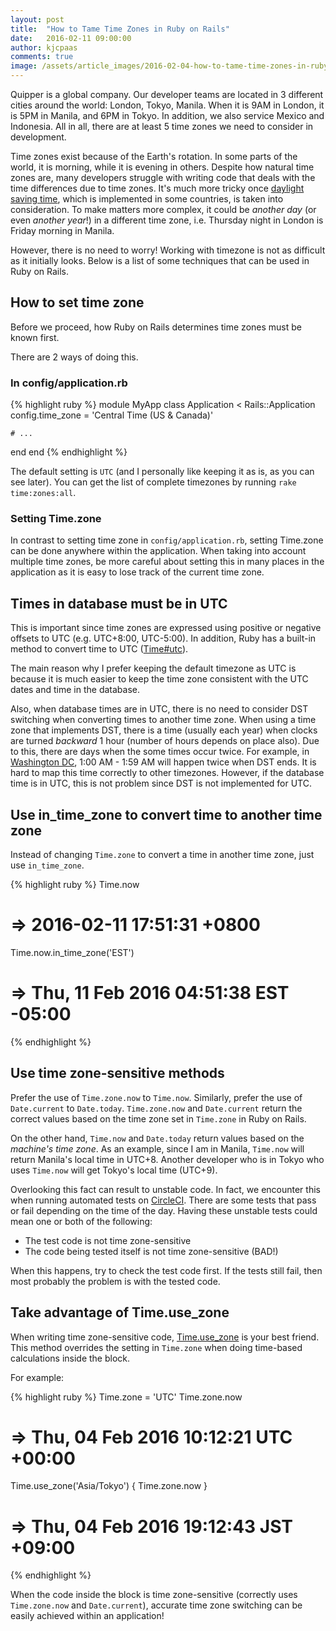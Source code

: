 ```yaml
---
layout: post
title:  "How to Tame Time Zones in Ruby on Rails"
date:   2016-02-11 09:00:00
author: kjcpaas
comments: true
image: /assets/article_images/2016-02-04-how-to-tame-time-zones-in-ruby-on-rails/timezones.jpg
---
```


Quipper is a global company. Our developer teams are located in 3 different cities around the world: London, Tokyo, Manila. When it is 9AM in London, it is 5PM in Manila, and 6PM in Tokyo. In addition, we also service Mexico and Indonesia. All in all, there are at least 5 time zones we need to consider in development.

Time zones exist because of the Earth's rotation. In some parts of the world, it is morning, while it is evening in others. Despite how natural time zones are, many developers struggle with writing code that deals with the time differences due to time zones. It's much more tricky once [daylight saving time](https://en.wikipedia.org/wiki/Daylight_saving_time), which is implemented in some countries, is taken into consideration. To make matters more complex, it could be _another day_ (or even _another year_!) in a different time zone, i.e. Thursday night in London is Friday morning in Manila.

However, there is no need to worry! Working with timezone is not as difficult as it initially looks. Below is a list of some techniques that can be used in Ruby on Rails.

## How to set time zone

Before we proceed, how Ruby on Rails determines time zones must be known first.

There are 2 ways of doing this.

### In config/application.rb

{% highlight ruby %}
module MyApp
  class Application < Rails::Application
    config.time_zone = 'Central Time (US & Canada)'

    # ...
  end
end
{% endhighlight %}

The default setting is `UTC` (and I personally like keeping it as is, as you can see later). You can get the list of complete timezones by running `rake time:zones:all`.

### Setting Time.zone

In contrast to setting time zone in `config/application.rb`, setting Time.zone can be done anywhere within the application. When taking into account multiple time zones, be more careful about setting this in many places in the application as it is easy to lose track of the current time zone.

## Times in database must be in UTC

This is important since time zones are expressed using positive or negative offsets to UTC (e.g. UTC+8:00, UTC-5:00). In addition, Ruby has a built-in method to convert time to UTC ([Time#utc](http://ruby-doc.org/core-2.2.0/Time.html#method-i-utc)).

The main reason why I prefer keeping the default timezone as UTC is because it is much easier to keep the time zone consistent with the UTC dates and time in the database.

Also, when database times are in UTC, there is no need to consider DST switching when converting times to another time zone. When using a time zone that implements DST, there is a time (usually each year) when clocks are turned *backward* 1 hour (number of hours depends on place also). Due to this, there are days when the some times occur twice. For example, in [Washington DC](http://www.timeanddate.com/time/change/usa/washington-dc), 1:00 AM - 1:59 AM will happen twice when DST ends. It is hard to map this time correctly to other timezones. However, if the database time is in UTC, this is not problem since DST is not implemented for UTC.

## Use in\_time\_zone to convert time to another time zone

Instead of changing `Time.zone` to convert a time in another time zone, just use `in_time_zone`.

{% highlight ruby %}
Time.now
# => 2016-02-11 17:51:31 +0800

Time.now.in_time_zone('EST')
# => Thu, 11 Feb 2016 04:51:38 EST -05:00
{% endhighlight %}

## Use time zone-sensitive methods

Prefer the use of `Time.zone.now` to `Time.now`. Similarly, prefer the use of `Date.current` to `Date.today`. `Time.zone.now` and `Date.current` return the correct values based on the time zone set in `Time.zone` in Ruby on Rails.

On the other hand, `Time.now` and `Date.today` return values based on the *machine's time zone*. As an example, since I am in Manila, `Time.now` will return Manila's local time in UTC+8. Another developer who is in Tokyo who uses `Time.now` will get Tokyo's local time (UTC+9).

Overlooking this fact can result to unstable code. In fact, we encounter this when running automated tests on [CircleCI](https://circleci.com/). There are some tests that pass or fail depending on the time of the day. Having these unstable tests could mean one or both of the following:

- The test code is not time zone-sensitive
- The code being tested itself is not time zone-sensitive (BAD!)

When this happens, try to check the test code first. If the tests still fail, then most probably the problem is with the tested code.

## Take advantage of Time.use_zone

When writing time zone-sensitive code, [Time.use_zone](http://api.rubyonrails.org/classes/Time.html#method-c-use_zone) is your best friend. This method overrides the setting in `Time.zone` when doing time-based calculations inside the block.

For example:

{% highlight ruby %}
Time.zone = 'UTC'
Time.zone.now
# => Thu, 04 Feb 2016 10:12:21 UTC +00:00

Time.use_zone('Asia/Tokyo') { Time.zone.now }
# => Thu, 04 Feb 2016 19:12:43 JST +09:00
{% endhighlight %}

When the code inside the block is time zone-sensitive (correctly uses `Time.zone.now` and `Date.current`), accurate time zone switching can be easily achieved within an application!
